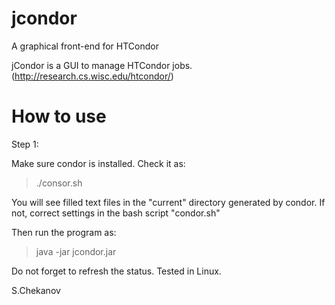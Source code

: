 # jcondor
A graphical front-end for HTCondor 

jCondor is a GUI to manage HTCondor jobs.
(http://research.cs.wisc.edu/htcondor/)


<h1>How to use</h1>

Step 1:

Make sure condor is installed. 
Check it as:

> ./consor.sh 

You will see filled text files in the "current" directory generated by condor.
If not, correct settings in the bash script "condor.sh"


Then run the program as:

> java -jar jcondor.jar

Do not forget to refresh the status.
Tested in Linux.


S.Chekanov
